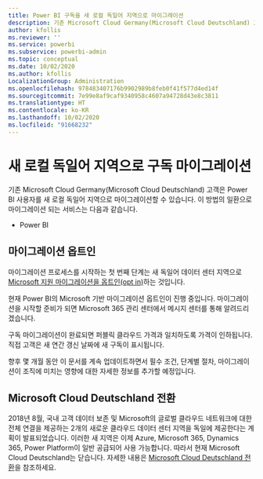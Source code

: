 ```yaml
---
title: Power BI 구독을 새 로컬 독일어 지역으로 마이그레이션
description: 기존 Microsoft Cloud Germany(Microsoft Cloud Deutschland) 고객이 Power BI 사용자를 새 로컬 독일어 지역으로 마이그레이션하는 방법에 대한 정보를 제공합니다.
author: kfollis
ms.reviewer: ''
ms.service: powerbi
ms.subservice: powerbi-admin
ms.topic: conceptual
ms.date: 10/02/2020
ms.author: kfollis
LocalizationGroup: Administration
ms.openlocfilehash: 978483407176b9902989b8feb0f41f577d4ed14f
ms.sourcegitcommit: 7e99e8af9caf9340958c4607a94728d43e8c3811
ms.translationtype: HT
ms.contentlocale: ko-KR
ms.lasthandoff: 10/02/2020
ms.locfileid: "91668232"
---
```

# <a name="migrate-your-subscription-to-the-new-local-german-regions"></a>새 로컬 독일어 지역으로 구독 마이그레이션

기존 Microsoft Cloud Germany(Microsoft Cloud Deutschland) 고객은 Power BI 사용자를 새 로컬 독일어 지역으로 마이그레이션할 수 있습니다. 이 방법의 일환으로 마이그레이션 되는 서비스는 다음과 같습니다.

* Power BI

## <a name="opt-in-to-migration"></a>마이그레이션 옵트인

마이그레이션 프로세스를 시작하는 첫 번째 단계는 새 독일어 데이터 센터 지역으로 [Microsoft 지원 마이그레이션을 옵트인(opt in)](/microsoft-365/enterprise/ms-cloud-germany-migration-opt-in)하는 것입니다.

현재 Power BI의 Microsoft 기반 마이그레이션 옵트인이 진행 중입니다. 마이그레이션을 시작할 준비가 되면 Microsoft 365 관리 센터에서 메시지 센터를 통해 알려드리겠습니다.

구독 마이그레이션이 완료되면 퍼블릭 클라우드 가격과 일치하도록 가격이 인하됩니다. 직접 고객은 새 연간 갱신 날짜에 새 구독이 표시됩니다.

향후 몇 개월 동안 이 문서를 계속 업데이트하면서 필수 조건, 단계별 절차, 마이그레이션이 조직에 미치는 영향에 대한 자세한 정보를 추가할 예정입니다.

## <a name="microsoft-cloud-deutschland-transition"></a>Microsoft Cloud Deutschland 전환

2018년 8월, 국내 고객 데이터 보존 및 Microsoft의 글로벌 클라우드 네트워크에 대한 전체 연결을 제공하는 2개의 새로운 클라우드 데이터 센터 지역을 독일에 제공한다는 계획이 발표되었습니다. 이러한 새 지역은 이제 Azure, Microsoft 365, Dynamics 365, Power Platform이 일반 공급되어 사용 가능합니다. 따라서 현재 Microsoft Cloud Deutschland는 닫습니다. 자세한 내용은 [Microsoft Cloud Deutschland 전환](https://www.microsoft.com/cloud-platform/germany-cloud-regions)을 참조하세요.
